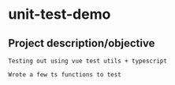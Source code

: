 # unit-test-demo

## Project description/objective
```
Testing out using vue test utils + typescript

Wrote a few ts functions to test
